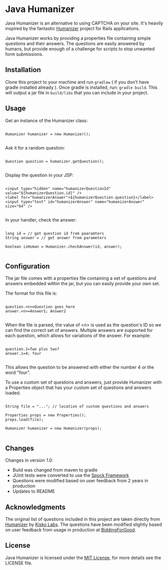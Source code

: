 
# Java Humanizer

Java Humanizer is an alternative to using CAPTCHA on your site. It's heavily inspired by the fantastic [Humanizer](https://github.com/kiskolabs/humanizer) project for Rails applications.

Java Humanizer works by providing a properties file containing simple questions and their answers. The questions are easily answered by humans, but provide enough of a challenge for scripts to stop unwanted form submissions.

## Installation

Clone this project to your machine and run <code>gradlew</code> ( if you don't have gradle installed already ). Once gradle is installed, run: <code>gradle build</code>. This will output a jar file in <code>build/libs</code> that you can include in your project.

## Usage

Get an instance of the Humanizer class:

<pre><code>
Humanizer humanizer = new Humanizer();

</code></pre>

Ask it for a random question:

<pre><code>
Question question = humanizer.getQuestion();

</code></pre>

Display the question in your JSP:

<pre><code>
&lt;input type="hidden" name="humanizerQuestionId" value="${humanizerQuestion.id}" /&gt;
&lt;label for="humanizerAnswer"&gt;${humanizerQuestion.question}&lt;/label&gt;
&lt;input type="text" id="humanizerAnswer" name="humanizerAnswer" size="64" /&gt;

</code></pre>

In your handler, check the answer:

<pre><code>
long id = // get question id from paaramters
String answer = // get answer from parameters

boolean isHuman = Humanizer.checkAnswer(id, answer);

</code></pre>

## Configuration

The jar file comes with a properties file containing a set of questions and answers embedded within the jar, but you can easily provide your own set.

The format for this file is:

<pre><code>
question.&lt;n&gt;=Question goes here
answer.&lt;n&gt;=Answer1; Answer2

</code></pre>

When the file is parsed, the value of &lt;n&gt; is used as the question's ID so we can find the correct set of answers. Multiple answers are supported for each question, which allows for variations of the answer. For example:

<pre><code>
question.1=Two plus two?
answer.1=4; four

</code></pre>

This allows the question to be answered with either the number 4 or the word "four".

To use a custom set of questions and answers, just provide Humanizer with a Properties object that has your custom set of questions and answers loaded.

<pre><code>
String file = "..."; // location of custom questions and answers

Properties props = new Properties();
props.load(file);

Humanizer humanizer = new Humanizer(props);

</code></pre>

## Changes

Changes in version 1.0:

- Build was changed from maven to gradle
- JUnit tests were converted to use the [Spock Framework](http://www.spockframework.org)
- Questions were modified based on user feedback from 2 years in production
- Updates to README

## Acknowledgments

The original list of questions included in this project are taken directly from [Humanizer](https://github.com/kiskolabs/humanizer) by [Kisko Labs](http://kiskolabs.com/). The questions have been modified slightly based on user feedback from usage in production at [BiddingForGood](https://www.biddingforgood.com).

## License

Java Humanizer is licensed under the [MIT License](http://www.opensource.org/licenses/mit-license.php), for more details see the LICENSE file.





